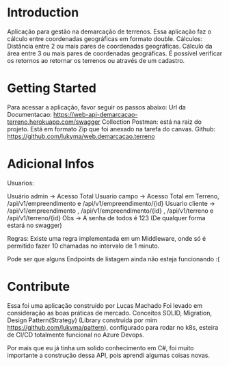 # Introduction 
Aplicação para gestão na demarcação de terrenos. 
Essa aplicação faz o cálculo entre coordenadas geográficas em formato double. 
Cálculos:
Distância entre 2 ou mais pares de coordenadas geográficas.
Cálculo da área entre 3 ou mais pares de coordenadas geográficas.
É possível verificar os retornos ao retornar os terrenos ou através de um cadastro.

# Getting Started
Para acessar a aplicação, favor seguir os passos abaixo:
Url da Documentacao: https://web-api-demarcacao-terreno.herokuapp.com/swagger
Collection Postman: está na raiz do projeto. Está em formato Zip que foi anexado na tarefa do canvas.
Github: https://github.com/lukyma/web.demarcacao.terreno

# Adicional Infos
Usuarios:

Usuário admin -> Acesso Total
Usuario campo -> Acesso Total em Terreno, /api/v1/empreendimento e /api/v1/empreendimento/{id}
Usuario cliente -> /api/v1/empreendimento , /api/v1/empreendimento/{id} , /api/v1/terreno e /api/v1/terreno/{id}
Obs -> A senha de todos é 123 (De qualquer forma estará no swagger)

Regras:
Existe uma regra implementada em um Middleware, onde só é permitido fazer 10 chamadas no intervalo de 1 minuto.


Pode ser que alguns Endpoints de listagem ainda não esteja funcionando :( 


# Contribute
Essa foi uma aplicação construído por Lucas Machado
Foi levado em consideração as boas práticas de mercado.
Conceitos SOLID, Migration, Design Pattern(Strategy) (Library construída por mim https://github.com/lukyma/pattern), 
configurado para rodar no k8s, esteira de CI/CD totalmente funcional no Azure Devops.

Por mais que eu já tinha um solido conhecimento em C#, foi muito importante a construção dessa API, pois aprendi algumas coisas novas. 
